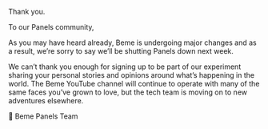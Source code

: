 Thank you.

To our Panels community,

As you may have heard already, Beme is undergoing major changes and as a result, we’re sorry to say we’ll be shutting Panels down next week.

We can’t thank you enough for signing up to be part of our experiment sharing your personal stories and opinions around what’s happening in the world. The Beme YouTube channel will continue to operate with many of the same faces you’ve grown to love, but the tech team is moving on to new adventures elsewhere.

💚 Beme Panels Team
